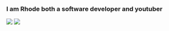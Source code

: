 ### I am Rhode both a software developer and youtuber
<a href="https://discord.com/users/681250871119446025" target="_blank"><img src="https://shields.io/badge/schâwn.svg?&style=for-the-badge&logo=discord"></a>
<a href="https://https://www.youtube.com/channel/UC9D_UaoIspUbU-yA2t914-g" target="_blank"><img src="https://shields.io/badge/schâwn-f00909.svg?&style=for-the-badge&logo=youtube"></a>
</div>
